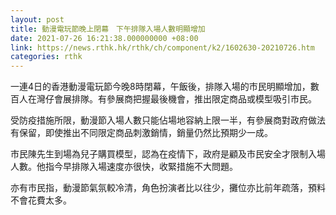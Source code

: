 ```yaml
---
layout: post
title: 動漫電玩節晚上閉幕　下午排隊入場人數明顯增加
date: 2021-07-26 16:21:38.000000000 +08:00
link: https://news.rthk.hk/rthk/ch/component/k2/1602630-20210726.htm
categories: rthk
---
```


一連4日的香港動漫電玩節今晚8時閉幕，午飯後，排隊入場的市民明顯增加，數百人在灣仔會展排隊。有參展商把握最後機會，推出限定商品或模型吸引市民。

受防疫措施所限，動漫節入場人數只能佔場地容納上限一半，有參展商對政府做法有保留，即使推出不同限定商品刺激銷情，銷量仍然比預期少一成。

市民陳先生到場為兒子購買模型，認為在疫情下，政府是顧及市民安全才限制入場人數。他指今早排隊入場速度亦很快，收緊措施不大問題。

亦有市民指，動漫節氣氛較冷清，角色扮演者比以往少，攤位亦比前年疏落，預料不會花費太多。
